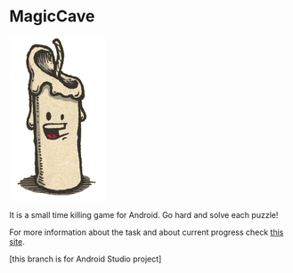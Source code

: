 MagicCave
=========

![alt tag](https://github.com/AntonGitName/MagicCave/blob/master/app/src/main/res/drawable-hdpi/candle.png?raw=true "Happy candle!=)")

It is a small time killing game for Android. Go hard and solve each puzzle!

For more information about the task and about current progress check [this site](http://www.d-inter.ru/private/Vlad/android/2014_Cave.html).

[this branch is for Android Studio project]
